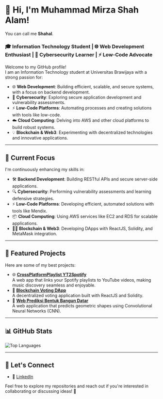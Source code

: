 # 👋 Hi, I'm Muhammad Mirza Shah Alam!  
You can call me **Shahal**.  
### 🎓 Information Technology Student | 🌐 Web Development Enthusiast | 🔐 Cybersecurity Learner | ⚡ Low-Code Advocate  

Welcome to my GitHub profile!  
I am an Information Technology student at Universitas Brawijaya with a strong passion for:  
- 🌐 **Web Development**: Building efficient, scalable, and secure systems, with a focus on backend development.  
- 🔐 **Cybersecurity**: Exploring secure application development and vulnerability assessments.  
- ⚡ **Low-Code Platforms**: Automating processes and creating solutions with tools like low-code.  
- ☁️ **Cloud Computing**: Delving into AWS and other cloud platforms to build robust systems.  
- 💡 **Blockchain & Web3**: Experimenting with decentralized technologies and innovative applications.  

---

## 🔭 Current Focus  
I'm continuously enhancing my skills in:  
- 🛠 **Backend Development**: Building RESTful APIs and secure server-side applications.  
- 🔍 **Cybersecurity**: Performing vulnerability assessments and learning defensive strategies.  
- ⚡ **Low-Code Platforms**: Developing efficient, automated solutions with tools like Mendix.
- 📦 **Cloud Computing**: Using AWS services like EC2 and RDS for scalable applications.  
- 🧑‍💻 **Blockchain & Web3**: Developing DApps with ReactJS, Solidity, and MetaMask integration.  

---

## 🌟 Featured Projects  
Here are some of my best projects:  
- 🌐 [**CrossPlatformPlaylist YT2Spotify**](https://github.com/mmShahalam/CrossPlatformPlaylist-Spotify2YT.git)  
   A web app that links your Spotify playlists to YouTube videos, making music discovery seamless and enjoyable.
- 🔗 [**Blockchain Voting DApp**](https://github.com/mmShahalam/Proyek-Matkul-Blockchain-Web3-Blockchain-Voting-App.git)  
   A decentralized voting application built with ReactJS and Solidity.  
- 🧠 [**Web Prediksi Bentuk Bangun Datar**](https://github.com/mmShahalam/Web-Prediksi-Bentuk-Bangun-Datar.git)  
   A web application that predicts geometric shapes using Convolutional Neural Networks (CNN). 

---

## 📊 GitHub Stats  
![Top Languages](https://github-readme-stats.vercel.app/api/top-langs/?username=mmShahalam&layout=compact&theme=radical)  

---

## 🤝 Let's Connect  
- 💼 [LinkedIn](https://www.linkedin.com/in/m-mirza-shah-alam/)  

Feel free to explore my repositories and reach out if you're interested in collaborating or discussing ideas! 🚀
